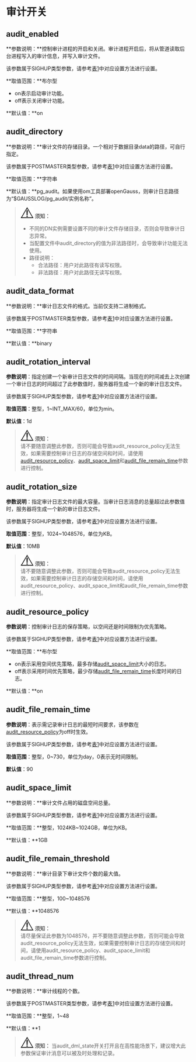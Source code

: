# 审计开关<a name="ZH-CN_TOPIC_0242371535"></a>

## audit\_enabled<a name="zh-cn_topic_0237124745_zh-cn_topic_0059777744_sb3d1b703f24c49f096b36087a60fdfcd"></a>

**参数说明：**控制审计进程的开启和关闭。审计进程开启后，将从管道读取后台进程写入的审计信息，并写入审计文件。

该参数属于SIGHUP类型参数，请参考[表1](重设参数.md#zh-cn_topic_0237121562_zh-cn_topic_0059777490_t91a6f212010f4503b24d7943aed6d846)中对应设置方法进行设置。

**取值范围：**布尔型

-   on表示启动审计功能。
-   off表示关闭审计功能。

**默认值：**on

## audit\_directory<a name="zh-cn_topic_0237124745_zh-cn_topic_0059777744_sd283781eb52b490db30d6a5549f7db3e"></a>

**参数说明：**审计文件的存储目录。一个相对于数据目录data的路径，可自行指定。

该参数属于POSTMASTER类型参数，请参考[表1](重设参数.md#zh-cn_topic_0237121562_zh-cn_topic_0059777490_t91a6f212010f4503b24d7943aed6d846)中对应设置方法进行设置。

**取值范围：**字符串

**默认值：**pg\_audit。如果使用om工具部署openGauss，则审计日志路径为“$GAUSSLOG/pg\_audit/实例名称”。

> ![](public_sys-resources/icon-notice.png) **须知：**   
>
> - 不同的DN实例需要设置不同的审计文件存储目录，否则会导致审计日志异常。
> - 当配置文件中audit_directory的值为非法路径时，会导致审计功能无法使用。
> - 路径说明：
>   - 合法路径：用户对此路径有读写权限。
>   - 非法路径：用户对此路径无读写权限。

## audit\_data\_format<a name="zh-cn_topic_0237124745_zh-cn_topic_0059777744_s4738964503be49cb9b7ecf100f25df0d"></a>

**参数说明：**审计日志文件的格式。当前仅支持二进制格式。

该参数属于POSTMASTER类型参数，请参考[表1](重设参数.md#zh-cn_topic_0237121562_zh-cn_topic_0059777490_t91a6f212010f4503b24d7943aed6d846)中对应设置方法进行设置。

**取值范围：**字符串

**默认值：**binary

## audit\_rotation\_interval<a name="zh-cn_topic_0237124745_zh-cn_topic_0059777744_s5d4f1e0d25bc4bc7969bde761edabc2a"></a>

**参数说明**：指定创建一个新审计日志文件的时间间隔。当现在的时间减去上次创建一个审计日志的时间超过了此参数值时，服务器将生成一个新的审计日志文件。

该参数属于SIGHUP类型参数，请参考[表1](重设参数.md#zh-cn_topic_0237121562_zh-cn_topic_0059777490_t91a6f212010f4503b24d7943aed6d846)中对应设置方法进行设置。

**取值范围**：整型，1\~INT\_MAX/60，单位为min。

**默认值**：1d

>![](public_sys-resources/icon-notice.png) **须知：**   
>请不要随意调整此参数，否则可能会导致audit\_resource\_policy无法生效，如果需要控制审计日志的存储空间和时间，请使用[audit\_resource\_policy](#zh-cn_topic_0237124745_section939915522551)、[audit\_space\_limit](#zh-cn_topic_0237124745_zh-cn_topic_0059777744_s167d5900250946bca199444c0617c714)和[audit\_file\_remain\_time](#zh-cn_topic_0237124745_section149961828185211)参数进行控制。  

## audit\_rotation\_size<a name="zh-cn_topic_0237124745_zh-cn_topic_0059777744_sf2c59b75a61e4e55933029c6b1e4ab96"></a>

**参数说明**：指定审计日志文件的最大容量。当审计日志消息的总量超过此参数值时，服务器将生成一个新的审计日志文件。

该参数属于SIGHUP类型参数，请参考[表1](重设参数.md#zh-cn_topic_0237121562_zh-cn_topic_0059777490_t91a6f212010f4503b24d7943aed6d846)中对应设置方法进行设置。

**取值范围**：整型，1024\~1048576，单位为KB。

**默认值**：10MB

>![](public_sys-resources/icon-notice.png) **须知：**   
>请不要随意调整此参数，否则可能会导致audit\_resource\_policy无法生效，如果需要控制审计日志的存储空间和时间，请使用audit\_resource\_policy、audit\_space\_limit和audit\_file\_remain\_time参数进行控制。  

## audit\_resource\_policy<a name="zh-cn_topic_0237124745_section939915522551"></a>

**参数说明**：控制审计日志的保存策略，以空间还是时间限制为优先策略。

该参数属于SIGHUP类型参数，请参考[表1](重设参数.md#zh-cn_topic_0237121562_zh-cn_topic_0059777490_t91a6f212010f4503b24d7943aed6d846)中对应设置方法进行设置。

**取值范围：**布尔型

-   on表示采用空间优先策略，最多存储[audit\_space\_limit](#zh-cn_topic_0237124745_zh-cn_topic_0059777744_s167d5900250946bca199444c0617c714)大小的日志。
-   off表示采用时间优先策略，最少存储[audit\_file\_remain\_time](#zh-cn_topic_0237124745_section149961828185211)长度时间的日志。

**默认值：**on

## audit\_file\_remain\_time<a name="zh-cn_topic_0237124745_section149961828185211"></a>

**参数说明**：表示需记录审计日志的最短时间要求，该参数在[audit\_resource\_policy](#zh-cn_topic_0237124745_section939915522551)为off时生效。

该参数属于SIGHUP类型参数，请参考[表1](重设参数.md#zh-cn_topic_0237121562_zh-cn_topic_0059777490_t91a6f212010f4503b24d7943aed6d846)中对应设置方法进行设置。

**取值范围**：整型，0\~730，单位为day，0表示无时间限制。

**默认值**：90

## audit\_space\_limit<a name="zh-cn_topic_0237124745_zh-cn_topic_0059777744_s167d5900250946bca199444c0617c714"></a>

**参数说明：**审计文件占用的磁盘空间总量。

该参数属于SIGHUP类型参数，请参考[表1](重设参数.md#zh-cn_topic_0237121562_zh-cn_topic_0059777490_t91a6f212010f4503b24d7943aed6d846)中对应设置方法进行设置。

**取值范围：**整型，1024KB\~1024GB，单位为KB。

**默认值：**1GB

## audit\_file\_remain\_threshold<a name="zh-cn_topic_0237124745_zh-cn_topic_0059777744_s7fbbb3e514454b11aa33310454965b66"></a>

**参数说明：**审计目录下审计文件个数的最大值。

该参数属于SIGHUP类型参数，请参考[表1](重设参数.md#zh-cn_topic_0237121562_zh-cn_topic_0059777490_t91a6f212010f4503b24d7943aed6d846)中对应设置方法进行设置。

**取值范围：**整型，100\~1048576

**默认值：**1048576

>![](public_sys-resources/icon-notice.png) **须知：**   
>请尽量保证此参数为1048576，并不要随意调整此参数，否则可能会导致audit\_resource\_policy无法生效，如果需要控制审计日志的存储空间和时间，请使用audit\_resource\_policy、audit\_space\_limit和audit\_file\_remain\_time参数进行控制。  

## audit\_thread\_num<a name="section119766534165"></a>

**参数说明：**审计线程的个数。

该参数属于POSTMASTER类型参数，请参考[表1](重设参数.md#zh-cn_topic_0283137176_zh-cn_topic_0237121562_zh-cn_topic_0059777490_t91a6f212010f4503b24d7943aed6d846)中对应设置方法进行设置。

**取值范围：**整型，1\~48

**默认值：**1

>![](public_sys-resources/icon-notice.png) **须知：** 
>当audit\_dml\_state开关打开且在高性能场景下，建议增大此参数保证审计消息可以被及时处理和记录。